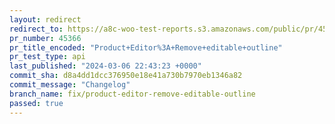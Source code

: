 ```yaml
---
layout: redirect
redirect_to: https://a8c-woo-test-reports.s3.amazonaws.com/public/pr/45366/api/index.html
pr_number: 45366
pr_title_encoded: "Product+Editor%3A+Remove+editable+outline"
pr_test_type: api
last_published: "2024-03-06 22:43:23 +0000"
commit_sha: d8a4dd1dcc376950e18e41a730b7970eb1346a82
commit_message: "Changelog"
branch_name: fix/product-editor-remove-editable-outline
passed: true
---
```

